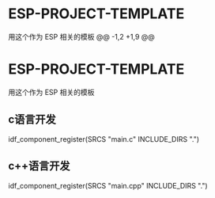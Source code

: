 # ESP-PROJECT-TEMPLATE
用这个作为 ESP 相关的模板
@@ -1,2 +1,9 @@
# ESP-PROJECT-TEMPLATE
用这个作为 ESP 相关的模板
## c语言开发
idf_component_register(SRCS "main.c"
                   INCLUDE_DIRS ".")

## c++语言开发
idf_component_register(SRCS "main.cpp"
                    INCLUDE_DIRS ".")
